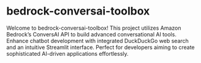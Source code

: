 # bedrock-conversai-toolbox
Welcome to bedrock-conversai-toolbox! This project utilizes Amazon Bedrock’s ConversAI API to build advanced conversational AI tools. Enhance chatbot development with integrated DuckDuckGo web search and an intuitive Streamlit interface. Perfect for developers aiming to create sophisticated AI-driven applications effortlessly.
